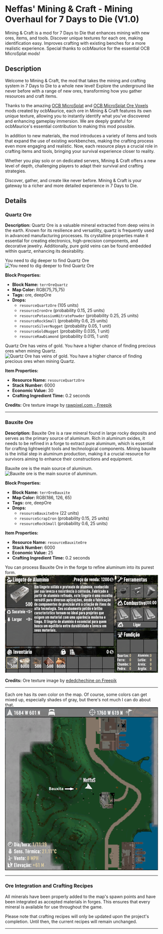 # Neffas' Mining & Craft - Mining Overhaul for 7 Days to Die (V1.0)

Mining &amp; Craft is a mod for 7 Days to Die that enhances mining with new ores, items, and tools.
Discover unique textures for each ore, making identification easy. Improves crafting with existing
benches for a more realistic experience. Special thanks to ocbMaurice for the essential OCB MicroSplat mods!

## Description

Welcome to Mining & Craft, the mod that takes the mining and crafting system in 7 Days to Die to a whole new level!
Explore the underground like never before with a range of new ores, transforming how you gather resources and craft items.

Thanks to the amazing [OCB MicroSplat][1] and [OCB MicroSplat Ore Voxels][2] mods created by ocbMaurice, each ore in
Mining & Craft features its own unique texture, allowing you to instantly identify what you've discovered and enhancing
gameplay immersion. We are deeply grateful for ocbMaurice's essential contribution to making this mod possible.

In addition to new materials, the mod introduces a variety of items and tools that expand the use of existing workbenches, making the crafting process even more engaging and realistic. Now, each resource plays a crucial role in crafting items and tools, bringing your survival experience closer to reality.

Whether you play solo or on dedicated servers, Mining & Craft offers a new level of depth, challenging players to adapt their survival and crafting strategies.

Discover, gather, and create like never before. Mining & Craft is your gateway to a richer and more detailed experience in 7 Days to Die.

## Details

### Quartz Ore

**Description:**
Quartz Ore is a valuable mineral extracted from deep veins in the earth. Known for its resilience and versatility, quartz is frequently used in advanced manufacturing processes. Its crystalline properties make it essential for creating electronics, high-precision components, and decorative jewelry. Additionally, pure gold veins can be found embedded within quartz, enhancing its desirability.

You need to dig deeper to find Quartz Ore
![You need to dig deeper to find Quartz Ore](./ImageExamples/quartzOreDeep.png)

**Block Properties:**
- **Block Name:** `terrOreQuartz`
- **Map Color:** RGB(75,75,75)
- **Tags:** ore, deepOre
- **Drops:** 
  - `resourceQuartzOre` (105 units)
  - `resourceIronOre` (probability 0.15, 25 units)
  - `resourcePotassiumNitratePowder` (probability 0.25, 25 units)
  - `resourceRockSmall` (probability 0.6, 25 units)
  - `resourceSilverNugget` (probability 0.05, 1 unit)
  - `resourceGoldNugget` (probability 0.035, 1 unit)
  - `resourceRawDiamond` (probability 0.015, 1 unit)

Quartz Ore has veins of gold. You have a higher chance of finding precious ores when mining Quartz.
![Quartz Ore has veins of gold. You have a higher chance of finding precious ores when mining Quartz.](./ImageExamples/quartzOre.png)

**Item Properties:**
- **Resource Name:** `resourceQuartzOre`
- **Stack Number:** 6000
- **Economic Value:** 30
- **Crafting Ingredient Time:** 0.2 seconds

**Credits:**
Ore texture image by [rawpixel.com - Freepik][3]

___

### Bauxite Ore

**Description:**
Bauxite Ore is a raw mineral found in large rocky deposits and serves as the primary source of aluminum. Rich in aluminum oxides, it needs to be refined in a forge to extract pure aluminum, which is essential for crafting lightweight tools and technological components. Mining bauxite is the initial step in aluminum production, making it a crucial resource for survivors aiming to enhance their constructions and equipment.

Bauxite ore is the main source of aluminum.
![Bauxite ore is the main source of aluminum.](./ImageExamples/bauxiteOre.png)

**Block Properties:**
- **Block Name:** `terrOreBauxite`
- **Map Color:** RGB(186, 126, 65)
- **Tags:** ore, deepOre
- **Drops:** 
  - `resourceBauxiteOre` (22 units)
  - `resourceScrapIron` (probability 0.15, 25 units)
  - `resourceRockSmall` (probability 0.6, 25 units)

**Item Properties:**
- **Resource Name:** `resourceBauxiteOre`
- **Stack Number:** 6000
- **Economic Value:** 25
- **Crafting Ingredient Time:** 0.2 seconds

You can process Bauxite Ore in the forge to refine aluminum into its purest form.
![You can process Bauxite Ore in the forge to refine aluminum into its purest form.](./ImageExamples/forgedAluminium.png)

**Credits:**
Ore texture image by [ededchechine on Freepik][4]

___

Each ore has its own color on the map. Of course, some colors can get mixed up, especially shades of gray, but there's not much I can do about that.
![Each ore has its own color on the map. Of course, some colors can get mixed up, especially shades of gray, but there's not much I can do about that.](./ImageExamples/oreColor.png)
___

### Ore Integration and Crafting Recipes

All minerals have been properly added to the map's spawn points and have been integrated as accepted materials in forges. This ensures that every mineral is available for use throughout the game. 

Please note that crafting recipes will only be updated upon the project's completion. Until then, the current recipes will remain unchanged.

***

[1]: https://github.com/OCB7D2D/OcbMicroSplat
[2]: https://github.com/OCB7D2D/OcbMicroSplatOreVoxels
[3]: https://www.freepik.com/free-photo/gray-gold-marble-textured-background_17592797.htm
[4]: https://www.freepik.com/free-photo/background-red-granite-details-old-foundation-medieval-scandinavian-house-from-granite-stones-held-together-with-mortar-natural-background-idea-interior-wallpaper_28877243.htm